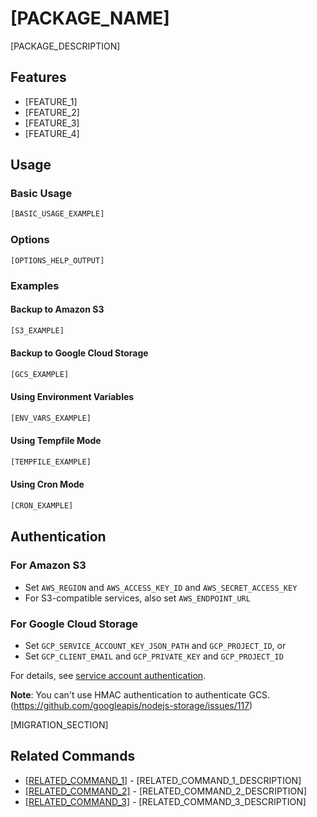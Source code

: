 # [PACKAGE_NAME]

[PACKAGE_DESCRIPTION]

## Features

- [FEATURE_1]
- [FEATURE_2]
- [FEATURE_3]
- [FEATURE_4]

## Usage

### Basic Usage

```bash
[BASIC_USAGE_EXAMPLE]
```

### Options

```
[OPTIONS_HELP_OUTPUT]
```

### Examples

#### Backup to Amazon S3

```bash
[S3_EXAMPLE]
```

#### Backup to Google Cloud Storage

```bash
[GCS_EXAMPLE]
```

#### Using Environment Variables

```bash
[ENV_VARS_EXAMPLE]
```

#### Using Tempfile Mode

```bash
[TEMPFILE_EXAMPLE]
```

#### Using Cron Mode

```bash
[CRON_EXAMPLE]
```

## Authentication

### For Amazon S3

- Set `AWS_REGION` and `AWS_ACCESS_KEY_ID` and `AWS_SECRET_ACCESS_KEY`
- For S3-compatible services, also set `AWS_ENDPOINT_URL`

### For Google Cloud Storage

- Set `GCP_SERVICE_ACCOUNT_KEY_JSON_PATH` and `GCP_PROJECT_ID`, or
- Set `GCP_CLIENT_EMAIL` and `GCP_PRIVATE_KEY` and `GCP_PROJECT_ID`

For details, see [service account authentication](https://cloud.google.com/docs/authentication/production).

**Note**: You can't use HMAC authentication to authenticate GCS. (https://github.com/googleapis/nodejs-storage/issues/117)

[MIGRATION_SECTION]

## Related Commands

- [[RELATED_COMMAND_1]](../[RELATED_COMMAND_1_PATH]/README.md) - [RELATED_COMMAND_1_DESCRIPTION]
- [[RELATED_COMMAND_2]](../[RELATED_COMMAND_2_PATH]/README.md) - [RELATED_COMMAND_2_DESCRIPTION]
- [[RELATED_COMMAND_3]](../[RELATED_COMMAND_3_PATH]/README.md) - [RELATED_COMMAND_3_DESCRIPTION]
